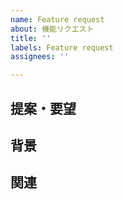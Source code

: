 ```yaml
---
name: Feature request
about: 機能リクエスト
title: ''
labels: Feature request
assignees: ''

---
```


## 提案・要望
<!-- 提案や要望の内容を記載してください。 -->

## 背景
<!-- 困っていることや不便なことがあれば記載してください。 -->

## 関連
<!-- 関連するIssueがあれば記載してください。 -->
